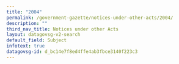 ```yaml
---
title: "2004"
permalink: /government-gazette/notices-under-other-acts/2004/
description: ""
third_nav_title: Notices under other Acts
layout: datagovsg-v2-search
default_field: Subject
infotext: true
datagovsg-id: d_bc14e7f8ed4ffe4ab3fbce3140f223c3
---
```

